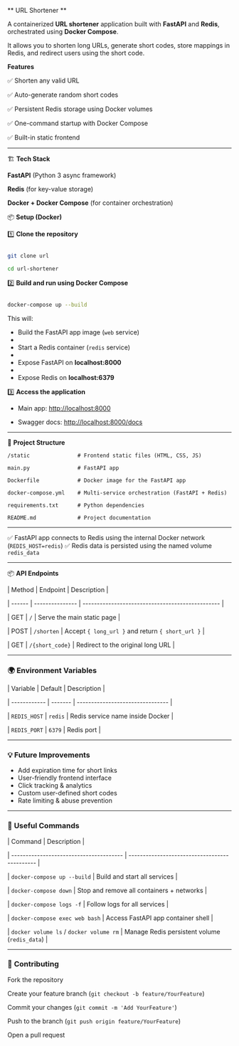 

 ** URL Shortener **

A containerized **URL shortener** application built with **FastAPI** and **Redis**, orchestrated using **Docker Compose**.

It allows you to shorten long URLs, generate short codes, store mappings in Redis, and redirect users using the short code.


 **Features**

✅ Shorten any valid URL

✅ Auto-generate random short codes

✅ Persistent Redis storage using Docker volumes

✅ One-command startup with Docker Compose

✅ Built-in static frontend

---

 🏗 **Tech Stack**
 
**FastAPI** (Python 3 async framework)
  
**Redis** (for key-value storage)

**Docker + Docker Compose** (for container orchestration)

📦 **Setup (Docker)**

1️⃣ **Clone the repository**

```bash

git clone url

cd url-shortener

```

2️⃣ **Build and run using Docker Compose**

```bash

docker-compose up --build

```

This will:

* Build the FastAPI app image (`web` service)
* 
* Start a Redis container (`redis` service)
* 
* Expose FastAPI on **localhost:8000**
* 
* Expose Redis on **localhost:6379**

3️⃣ **Access the application**

* Main app: [http://localhost:8000](http://localhost:8000)
  
* Swagger docs: [http://localhost:8000/docs](http://localhost:8000/docs)

---

📂 **Project Structure**

```
/static               # Frontend static files (HTML, CSS, JS)

main.py               # FastAPI app

Dockerfile            # Docker image for the FastAPI app

docker-compose.yml    # Multi-service orchestration (FastAPI + Redis)

requirements.txt      # Python dependencies

README.md             # Project documentation

```

---



✅ FastAPI app connects to Redis using the internal Docker network (`REDIS_HOST=redis`)
✅ Redis data is persisted using the named volume `redis_data`

---

📦 **API Endpoints**

| Method | Endpoint        | Description                                      |

| ------ | --------------- | ------------------------------------------------ |

| GET    | `/`             | Serve the main static page                       |

| POST   | `/shorten`      | Accept `{ long_url }` and return `{ short_url }` |

| GET    | `/{short_code}` | Redirect to the original long URL                |

---

### 🌍 **Environment Variables**

| Variable     | Default | Description                      |

| ------------ | ------- | -------------------------------- |

| `REDIS_HOST` | `redis` | Redis service name inside Docker |

| `REDIS_PORT` | `6379`  | Redis port                       |

---

### 💡 **Future Improvements**

* Add expiration time for short links
* User-friendly frontend interface
* Click tracking & analytics
* Custom user-defined short codes
* Rate limiting & abuse prevention

---

### 🐳 **Useful Commands**

| Command                                 | Description                                   |

| --------------------------------------- | --------------------------------------------- |

| `docker-compose up --build`             | Build and start all services                  |

| `docker-compose down`                   | Stop and remove all containers + networks     |

| `docker-compose logs -f`                | Follow logs for all services                  |

| `docker-compose exec web bash`          | Access FastAPI app container shell            |

| `docker volume ls` / `docker volume rm` | Manage Redis persistent volume (`redis_data`) |

---

### 🤝 **Contributing**

Fork the repository
  
Create your feature branch (`git checkout -b feature/YourFeature`)
   
Commit your changes (`git commit -m 'Add YourFeature'`)

Push to the branch (`git push origin feature/YourFeature`)

Open a pull request

